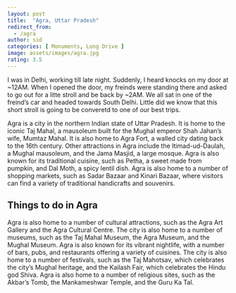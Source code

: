 ```yaml
---
layout: post
title:  "Agra, Uttar Pradesh"
redirect_from:
  - /agra
author: sid
categories: [ Monuments, Long Drive ]
image: assets/images/agra.jpg
rating: 3.5
---
```

I was in Delhi, working till late night. Suddenly, I heard knocks on my door at ~12AM. When I opened the door, my freinds were standing there and asked to go out for a litte stroll and be back by ~2AM. We all sat in one of the freind’s car and headed towards South Delhi. Little did we know that this short stroll is going to be converetd to one of our best trips.

Agra is a city in the northern Indian state of Uttar Pradesh. It is home to the iconic Taj Mahal, a mausoleum built for the Mughal emperor Shah Jahan’s wife, Mumtaz Mahal. It is also home to Agra Fort, a walled city dating back to the 16th century. Other attractions in Agra include the Itimad-ud-Daulah, a Mughal mausoleum, and the Jama Masjid, a large mosque. Agra is also known for its traditional cuisine, such as Petha, a sweet made from pumpkin, and Dal Moth, a spicy lentil dish. Agra is also home to a number of shopping markets, such as Sadar Bazaar and Kinari Bazaar, where visitors can find a variety of traditional handicrafts and souvenirs.

<h2>Things to do in Agra</h2>

Agra is also home to a number of cultural attractions, such as the Agra Art Gallery and the Agra Cultural Centre. The city is also home to a number of museums, such as the Taj Mahal Museum, the Agra Museum, and the Mughal Museum. Agra is also known for its vibrant nightlife, with a number of bars, pubs, and restaurants offering a variety of cuisines. The city is also home to a number of festivals, such as the Taj Mahotsav, which celebrates the city’s Mughal heritage, and the Kailash Fair, which celebrates the Hindu god Shiva. Agra is also home to a number of religious sites, such as the Akbar’s Tomb, the Mankameshwar Temple, and the Guru Ka Tal.


<div class="pa-carousel-widget" style="width:100%; height:480px; display:none;"
  data-link="https://www.thrillophilia.com/things-to-do-in-agra"
  data-title="Agra, Uttar Pradesh"
  data-description="Ever living Monuments of Agra"
  data-delay="3">
  <object data="https://lh3.googleusercontent.com/dt1Hp8VcL3PcOutGAvoeogVeN1AiP8qqsWVtP9hNjee3jNbQLQt8tILyMHynm-Dxh7jhonh2aHtk4P3qm8ND3-x9Fosv9RFodSbIlJIhq9vMKJpWs7_GlH9n-9zISJ9UPIB-0xDtE9c=w1920-h1080"></object>
  <object data="https://lh3.googleusercontent.com/bM7yF8PjKajvn7vLmOd27F2QRRXK1PMt7-Qo9Z1qlyHZs7zWhVJb1m0W5PdfDzGDhqu-mtW9OAUOtl0HKMLacGDMkL4fEfcDtvRLvueXk_pEhmsWgujVNkk85rKx6DHYepmCspCbEFQ=w1920-h1080"></object>
  <object data="https://lh3.googleusercontent.com/TLvBhngRITeDQLQsgowC-WPAfSCeLnEIbO95P2thBa_v3z1MbbSELbpid2E_qXPctBS0S3eXxTZGTGRZ5RB6lBaJrm11lF8W1A_uK6TB4vN_EDQSClvHGMlN5zTYvvoyCamjEhyH01s=w1920-h1080"></object>
  <object data="https://lh3.googleusercontent.com/cgYj2f1l7IT87Wc2m8EiRLhDtNGR7BSYr0dU2E_ohNIDP1Nb3Z8Ptg8ZNmrp9NsTD1Sak4HG-9cvj8i2FD9rRSo6m-HvsErz1x5wcV6Ja4l06UWXv9-10Dfomukmgj7qBizI1_pZnVM=w1920-h1080"></object>
  <object data="https://lh3.googleusercontent.com/WuaHxxrGlTDUXFk9c3KRRnU4aUhZb8jeAp7MSZ-TFMb6CPEf-8S0Z-FuBSo5LgGI_YsAyitUPCw_hKr5_WjGO0_rpr-BZWndRzOe98R3hOZ8DVkzKO4gA9_cQOMQe2e8o7tmZ4w65Sw=w1920-h1080"></object>
  <object data="https://lh3.googleusercontent.com/pSkfW9equY4NQL0NrFoWjWdyIyHGG23ZIxNsYmr6WtONt0IxKRBSgTY9cEQQYvLqBE5Lor98lxSnKje9vD-XYktVsJcF0XpECiiNxfdJkXUZM7P3kfhuudr2MmAnRrFBr40droWYKcc=w1920-h1080"></object>
  <object data="https://lh3.googleusercontent.com/NoUZmdZlw8Frb5t_fMBAtBHxLEesMA0TOaKmAWL6q14iLwD-8KYufQYVKVL9ETF2gPf0Ml18Zh4jmTHMnwrdJ0Nw2w-J9cAhTCZpC0EuH2pIHF4ipOouZ_lWFv5elNj82VzOiaA33FU=w1920-h1080"></object>
  <object data="https://lh3.googleusercontent.com/BZsIXFs-B72qOFhnasn2tk1rYRqyI3v0ZaG7q3CckYe7-IUlvE9hF8lW6xl34lHRfWOmE3NrgJLWcEWAc5ib0XVzgY_CbyXVU1N0JA3f2rosDgW-i_fIeDmBVMekadPsCiM-OWh-Kqc=w1920-h1080"></object>
  <object data="https://lh3.googleusercontent.com/ZzNOrwgm3RvYDK1wUiCeR2dPoIqr1oHKgHSrTVX4aLNDSKMlQtQO65fAtGTc82IPlYqJuYzcQKTxF_UuL3mI1qH2WuCQ29MjVdVDazgNxVNJyU0iVsw9JWeerCmJYU2HPida4_dSjW4=w1920-h1080"></object>
  <object data="https://lh3.googleusercontent.com/o9gnS9vyA4G4vKALvWL4maGTNTQdhgHIzf1PHuA9HUH1L3P0Vy8aYIRvjvZCbpJBrb7GeqneH1jdZCUT1EqeRbRZ-bgL3cUXiX4yXeRyy2cl2NXjZNs6jxWEPxBbbPz0gGuAwXAU1bw=w1920-h1080"></object>
  <object data="https://lh3.googleusercontent.com/BRsyMpUE1_hxh4NDb_84kESDtW1ktPofcW62qkpmPAvm0tOCOz-X9A3QeexXffQBEbbEGIX4FCOOw0Vd0KMSmEA_MZPoPFoy-euaO3IVz60Cceg3HOCE8VTdWlidYxiLenkYjn0S62c=w1920-h1080"></object>
</div>